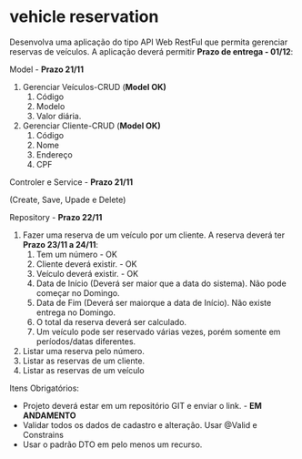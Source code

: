 # vehicle reservation
 
Desenvolva uma aplicação do tipo API Web RestFul que permita gerenciar reservas de veículos. A aplicação deverá permitir  **Prazo de entrega - 01/12**:

Model - **Prazo 21/11**

1. Gerenciar Veículos-CRUD (**Model OK)**
    1. Código
    2. Modelo
    3. Valor diária.
2. Gerenciar Cliente-CRUD  (**Model OK)**
    1. Código
    2. Nome
    3. Endereço
    4. CPF

Controler e Service - **Prazo 21/11**

(Create, Save,  Upade e Delete)

Repository - **Prazo 22/11**

1. Fazer uma reserva de um veículo por um cliente. A reserva deverá ter **Prazo 23/11 a 24/11**: 
    1. Tem um número - OK
    2. Cliente deverá existir. - OK
    3. Veículo deverá existir. - OK
    4. Data de Início (Deverá ser maior que a data do sistema). Não pode começar no Domingo.
    5. Data de Fim (Deverá ser maiorque a data de Início). Não existe entrega no Domingo.
    6. O total da reserva deverá ser calculado.
    7. Um veículo pode ser reservado várias vezes, porém somente em períodos/datas diferentes.
2. Listar uma reserva pelo número.
3. Listar as reservas de um cliente.
4. Listar as reservas de um veículo

Itens Obrigatórios:

- Projeto deverá estar em um repositório GIT e enviar o link. - **EM ANDAMENTO**
- Validar todos os dados de cadastro e alteração. Usar @Valid e Constrains
- Usar o padrão DTO em pelo menos um recurso.
